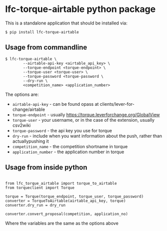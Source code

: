 # lfc-torque-airtable python package

This is a standalone application that should be installed via:

```
$ pip install lfc-torque-airtable
```

## Usage from commandline

```
$ lfc-torque-airtable \
        --airtable-api-key <airtable_api_key> \
        --torque-endpoint <torque-endpoint> \
        --torque-user <torque-user> \
        --torque-password <torque-password \
        --dry-run \
        <competition_name> <application_number>
```

The options are:
* `airtable-api-key` - can be found opass at clients/lever-for-change/airtable
* `torque-endpoint` - usually https://torque.leverforchange.org/GlobalView
* `torque-user` - your username, or in the case of the extension, usually csv2wiki
* `torque-password` - the api key you use for torque
* `dry-run` - include when you want information about the push, rather than actuallypushing it
* `competition_name` - the competition shortname in torque
* `application_number` - the application number in torque

## Usage from inside python

```

from lfc_torque_airtable import torque_to_airtable
from torqueclient import Torque

torque = Torque(torque_endpoint, torque_user, torque_password)
converter = TorqueToAirtable(airtable_api_key, torque)
converter.dry_run = dry_run

converter.convert_proposal(competition, application_no)
```

Where the variables are the same as the options above
